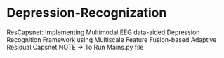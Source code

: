 # Depression-Recognization
ResCapsnet: Implementing Multimodal EEG data-aided Depression Recognition Framework using Multiscale Feature Fusion-based Adaptive  Residual Capsnet
NOTE -> To Run Mains.py file
